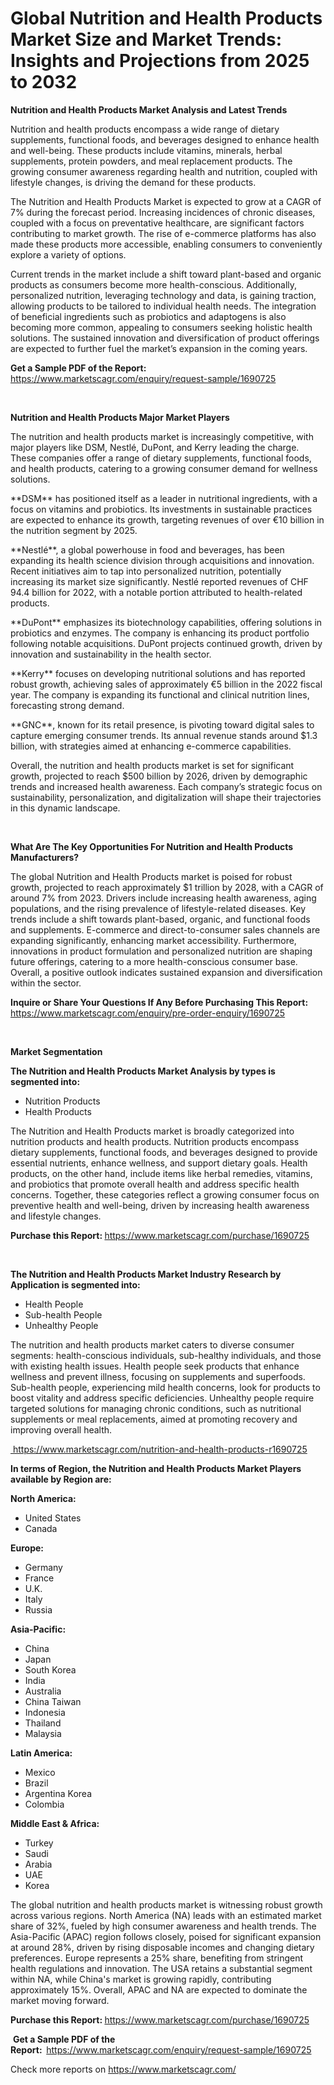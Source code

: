<p><h1>Global Nutrition and Health Products Market Size and Market Trends: Insights and Projections from 2025 to 2032</h1></p><p><strong>Nutrition and Health Products Market Analysis and Latest Trends</strong></p>
<p><p>Nutrition and health products encompass a wide range of dietary supplements, functional foods, and beverages designed to enhance health and well-being. These products include vitamins, minerals, herbal supplements, protein powders, and meal replacement products. The growing consumer awareness regarding health and nutrition, coupled with lifestyle changes, is driving the demand for these products.</p><p>The Nutrition and Health Products Market is expected to grow at a CAGR of 7% during the forecast period. Increasing incidences of chronic diseases, coupled with a focus on preventative healthcare, are significant factors contributing to market growth. The rise of e-commerce platforms has also made these products more accessible, enabling consumers to conveniently explore a variety of options.</p><p>Current trends in the market include a shift toward plant-based and organic products as consumers become more health-conscious. Additionally, personalized nutrition, leveraging technology and data, is gaining traction, allowing products to be tailored to individual health needs. The integration of beneficial ingredients such as probiotics and adaptogens is also becoming more common, appealing to consumers seeking holistic health solutions. The sustained innovation and diversification of product offerings are expected to further fuel the market’s expansion in the coming years.</p></p>
<p><strong>Get a Sample PDF of the Report:&nbsp;</strong> <a href="https://www.marketscagr.com/enquiry/request-sample/1690725?utm_campaign=2731&utm_medium=2&utm_source=Github&utm_content=ia&utm_term=08032025&utm_id=nutrition-and-health-products">https://www.marketscagr.com/enquiry/request-sample/1690725</a></p>
<p>&nbsp;</p>
<p><strong>Nutrition and Health Products Major Market Players</strong></p>
<p><p>The nutrition and health products market is increasingly competitive, with major players like DSM, Nestlé, DuPont, and Kerry leading the charge. These companies offer a range of dietary supplements, functional foods, and health products, catering to a growing consumer demand for wellness solutions.</p><p>**DSM** has positioned itself as a leader in nutritional ingredients, with a focus on vitamins and probiotics. Its investments in sustainable practices are expected to enhance its growth, targeting revenues of over €10 billion in the nutrition segment by 2025.</p><p>**Nestlé**, a global powerhouse in food and beverages, has been expanding its health science division through acquisitions and innovation. Recent initiatives aim to tap into personalized nutrition, potentially increasing its market size significantly. Nestlé reported revenues of CHF 94.4 billion for 2022, with a notable portion attributed to health-related products.</p><p>**DuPont** emphasizes its biotechnology capabilities, offering solutions in probiotics and enzymes. The company is enhancing its product portfolio following notable acquisitions. DuPont projects continued growth, driven by innovation and sustainability in the health sector.</p><p>**Kerry** focuses on developing nutritional solutions and has reported robust growth, achieving sales of approximately €5 billion in the 2022 fiscal year. The company is expanding its functional and clinical nutrition lines, forecasting strong demand.</p><p>**GNC**, known for its retail presence, is pivoting toward digital sales to capture emerging consumer trends. Its annual revenue stands around $1.3 billion, with strategies aimed at enhancing e-commerce capabilities.</p><p>Overall, the nutrition and health products market is set for significant growth, projected to reach $500 billion by 2026, driven by demographic trends and increased health awareness. Each company’s strategic focus on sustainability, personalization, and digitalization will shape their trajectories in this dynamic landscape.</p></p>
<p>&nbsp;</p>
<p><strong>What Are The Key Opportunities For Nutrition and Health Products Manufacturers?</strong></p>
<p><p>The global Nutrition and Health Products market is poised for robust growth, projected to reach approximately $1 trillion by 2028, with a CAGR of around 7% from 2023. Drivers include increasing health awareness, aging populations, and the rising prevalence of lifestyle-related diseases. Key trends include a shift towards plant-based, organic, and functional foods and supplements. E-commerce and direct-to-consumer sales channels are expanding significantly, enhancing market accessibility. Furthermore, innovations in product formulation and personalized nutrition are shaping future offerings, catering to a more health-conscious consumer base. Overall, a positive outlook indicates sustained expansion and diversification within the sector.</p></p>
<p><strong>Inquire or Share Your Questions If Any Before Purchasing This Report:</strong> <a href="https://www.marketscagr.com/enquiry/pre-order-enquiry/1690725?utm_campaign=2731&utm_medium=2&utm_source=Github&utm_content=ia&utm_term=08032025&utm_id=nutrition-and-health-products">https://www.marketscagr.com/enquiry/pre-order-enquiry/1690725</a></p>
<p>&nbsp;</p>
<p><strong>Market Segmentation</strong></p>
<p><strong>The Nutrition and Health Products Market Analysis by types is segmented into:</strong></p>
<p><ul><li>Nutrition Products</li><li>Health Products</li></ul></p>
<p><p>The Nutrition and Health Products market is broadly categorized into nutrition products and health products. Nutrition products encompass dietary supplements, functional foods, and beverages designed to provide essential nutrients, enhance wellness, and support dietary goals. Health products, on the other hand, include items like herbal remedies, vitamins, and probiotics that promote overall health and address specific health concerns. Together, these categories reflect a growing consumer focus on preventive health and well-being, driven by increasing health awareness and lifestyle changes.</p></p>
<p><strong>Purchase this Report:&nbsp;</strong><a href="https://www.marketscagr.com/purchase/1690725?utm_campaign=2731&utm_medium=2&utm_source=Github&utm_content=ia&utm_term=08032025&utm_id=nutrition-and-health-products">https://www.marketscagr.com/purchase/1690725</a></p>
<p>&nbsp;</p>
<p><strong>The Nutrition and Health Products Market Industry Research by Application is segmented into:</strong></p>
<p><ul><li>Health People</li><li>Sub-health People</li><li>Unhealthy People</li></ul></p>
<p><p>The nutrition and health products market caters to diverse consumer segments: health-conscious individuals, sub-healthy individuals, and those with existing health issues. Health people seek products that enhance wellness and prevent illness, focusing on supplements and superfoods. Sub-health people, experiencing mild health concerns, look for products to boost vitality and address specific deficiencies. Unhealthy people require targeted solutions for managing chronic conditions, such as nutritional supplements or meal replacements, aimed at promoting recovery and improving overall health.</p></p>
<p><a href="https://www.marketscagr.com/nutrition-and-health-products-r1690725?utm_campaign=2731&utm_medium=2&utm_source=Github&utm_content=ia&utm_term=08032025&utm_id=nutrition-and-health-products">&nbsp;https://www.marketscagr.com/nutrition-and-health-products-r1690725</a></p>
<p><strong>In terms of Region, the Nutrition and Health Products Market Players available by Region are:</strong></p>
<p>
    <p> <strong> North America: </strong>
        <ul>
            <li>United States</li>
            <li>Canada</li>
        </ul>
        </p> 
    <p> <strong> Europe: </strong>
        <ul>
            <li>Germany</li>
            <li>France</li>
            <li>U.K.</li>
            <li>Italy</li>
            <li>Russia</li>
        </ul>
        </p> 
    <p> <strong> Asia-Pacific: </strong>
        <ul>
            <li>China</li>
            <li>Japan</li>
            <li>South Korea</li>
            <li>India</li>
            <li>Australia</li>
            <li>China Taiwan</li>
            <li>Indonesia</li>
            <li>Thailand</li>
            <li>Malaysia</li>
        </ul>
        </p> 
    <p> <strong> Latin America: </strong>
        <ul>
            <li>Mexico</li>
            <li>Brazil</li>
            <li>Argentina Korea</li>
            <li>Colombia</li>
        </ul>
        </p> 
    <p> <strong> Middle East & Africa: </strong>
        <ul>
            <li>Turkey</li>
            <li>Saudi</li>
            <li>Arabia</li>
            <li>UAE</li>
            <li>Korea</li>
        </ul>
    </p>
    </p>
<p><p>The global nutrition and health products market is witnessing robust growth across various regions. North America (NA) leads with an estimated market share of 32%, fueled by high consumer awareness and health trends. The Asia-Pacific (APAC) region follows closely, poised for significant expansion at around 28%, driven by rising disposable incomes and changing dietary preferences. Europe represents a 25% share, benefiting from stringent health regulations and innovation. The USA retains a substantial segment within NA, while China's market is growing rapidly, contributing approximately 15%. Overall, APAC and NA are expected to dominate the market moving forward.</p></p>
<p><strong>Purchase this Report: </strong><a href="https://www.marketscagr.com/purchase/1690725?utm_campaign=2731&utm_medium=2&utm_source=Github&utm_content=ia&utm_term=08032025&utm_id=nutrition-and-health-products">https://www.marketscagr.com/purchase/1690725</a></p>
<p>&nbsp;<strong>Get a Sample PDF of the Report:&nbsp;&nbsp;</strong><a href="https://www.marketscagr.com/enquiry/request-sample/1690725?utm_campaign=2731&utm_medium=2&utm_source=Github&utm_content=ia&utm_term=08032025&utm_id=nutrition-and-health-products">https://www.marketscagr.com/enquiry/request-sample/1690725</a></p>
<p><strong></strong></p>
<p>Check more reports on <a href="https://www.marketscagr.com/?utm_campaign=2731&utm_medium=2&utm_source=Github&utm_content=ia&utm_term=08032025&utm_id=nutrition-and-health-products">https://www.marketscagr.com/</a></p>